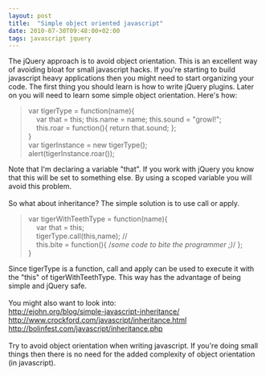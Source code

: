 ```yaml
---
layout: post
title:  "Simple object oriented javascript"
date: 2010-07-30T09:48:00+02:00
tags: javascript jquery
---
```


The jQuery approach is to avoid object orientation. This is an excellent way of avoiding bloat for small javascript hacks. If you're starting to build javascript heavy applications then you might need to start organizing your code. The first thing you should learn is how to write jQuery plugins. Later on you will need to learn some simple object orientation. Here's how:<br><blockquote class="tr_bq">
var tigerType = function(name){<br>
    var that = this; this.name = name; this.sound = "growl!";<br>
    this.roar = function(){ return that.sound; };<br>
}<br>
var tigerInstance = new tigerType();<br>
alert(tigerInstance.roar());</blockquote>
Note that I'm declaring a variable "that". If you work with jQuery you know that this will be set to something else. By using a scoped variable you will avoid this problem.<br><br>
So what about inheritance? The simple solution is to use call or apply.<br><blockquote class="tr_bq">
var tigerWithTeethType = function(name){<br>
    var that = this;<br>
    tigerType.call(this,name); //<br>
    this.bite = function(){ /*some code to bite the programmer ;)*/ };<br>
}</blockquote>
Since tigerType is a function, call and apply can be used to execute it with the "this" of tigerWithTeethType. This way has the advantage of being simple and jQuery safe.<br><br>
You might also want to look into:<br><a href="http://ejohn.org/blog/simple-javascript-inheritance/">http://ejohn.org/blog/simple-javascript-inheritance/</a><br><a href="http://www.crockford.com/javascript/inheritance.html">http://www.crockford.com/javascript/inheritance.html </a><br><a href="http://bolinfest.com/javascript/inheritance.php">http://bolinfest.com/javascript/inheritance.php</a> <br><br>
Try to avoid object orientation when writing javascript. If you're doing small things then there is no need for the added complexity of object orientation (in javascript).
<div style="clear: both;"></div>